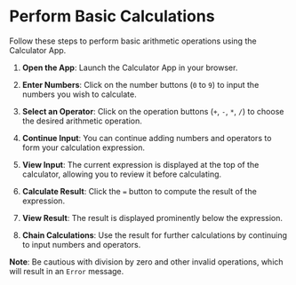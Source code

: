 # Perform Basic Calculations

Follow these steps to perform basic arithmetic operations using the Calculator App.

1. **Open the App**: Launch the Calculator App in your browser.

2. **Enter Numbers**: Click on the number buttons (`0` to `9`) to input the numbers you wish to calculate.

3. **Select an Operator**: Click on the operation buttons (`+`, `-`, `*`, `/`) to choose the desired arithmetic operation.

4. **Continue Input**: You can continue adding numbers and operators to form your calculation expression.

5. **View Input**: The current expression is displayed at the top of the calculator, allowing you to review it before calculating.

6. **Calculate Result**: Click the `=` button to compute the result of the expression.

7. **View Result**: The result is displayed prominently below the expression.

8. **Chain Calculations**: Use the result for further calculations by continuing to input numbers and operators.

**Note**: Be cautious with division by zero and other invalid operations, which will result in an `Error` message.